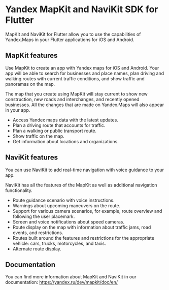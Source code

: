 # Yandex MapKit and NaviKit SDK for Flutter

MapKit and NaviKit for Flutter allow you to use the capabilities of Yandex.Maps in your Flutter applications for iOS and Android.

## MapKit features

Use MapKit to create an app with Yandex maps for iOS and Android. Your app will be able to search for businesses and place names, plan driving and walking routes with current traffic conditions, and show traffic and panoramas on the map.

The map that you create using MapKit will stay current to show new construction, new roads and interchanges, and recently opened businesses. All the changes that are made on Yandex.Maps will also appear in your app.

- Access Yandex maps data with the latest updates.
- Plan a driving route that accounts for traffic.
- Plan a walking or public transport route.
- Show traffic on the map.
- Get information about locations and organizations.

## NaviKit features

You can use NaviKit to add real-time navigation with voice guidance to your app.

NaviKit has all the features of the MapKit as well as additional navigation functionality.

- Route guidance scenario with voice instructions.
- Warnings about upcoming maneuvers on the route.
- Support for various camera scenarios, for example, route overview and following the user placemark.
- Screen and voice notifications about speed cameras.
- Route display on the map with information about traffic jams, road events, and restrictions.
- Routes built around the features and restrictions for the appropriate vehicle: cars, trucks, motorcycles, and taxis.
- Alternate route display.

## Documentation

You can find more information about MapKit and NaviKit in our documentation: https://yandex.ru/dev/mapkit/doc/en/ 
